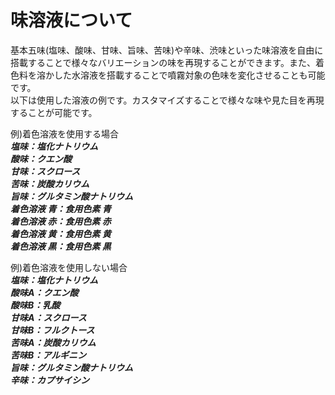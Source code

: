 # 味溶液について
基本五味(塩味、酸味、甘味、旨味、苦味)や辛味、渋味といった味溶液を自由に搭載することで様々なバリエーションの味を再現することができます。また、着色料を溶かした水溶液を搭載することで噴霧対象の色味を変化させることも可能です。<br>
以下は使用した溶液の例です。カスタマイズすることで様々な味や見た目を再現することが可能です。<br>

例)着色溶液を使用する場合<br>
***塩味：塩化ナトリウム<br>
酸味：クエン酸<br>
甘味：スクロース<br>
苦味：炭酸カリウム<br>
旨味：グルタミン酸ナトリウム<br>
着色溶液 青：食用色素 青<br>
着色溶液 赤：食用色素 赤<br>
着色溶液 黄：食用色素 黄<br>
着色溶液 黒：食用色素 黒***<br>

例)着色溶液を使用しない場合<br>
***塩味：塩化ナトリウム<br>
酸味A：クエン酸<br>
酸味B：乳酸<br>
甘味A：スクロース<br>
甘味B：フルクトース<br>
苦味A：炭酸カリウム<br>
苦味B：アルギニン<br>
旨味：グルタミン酸ナトリウム<br>
辛味：カプサイシン***<br>
